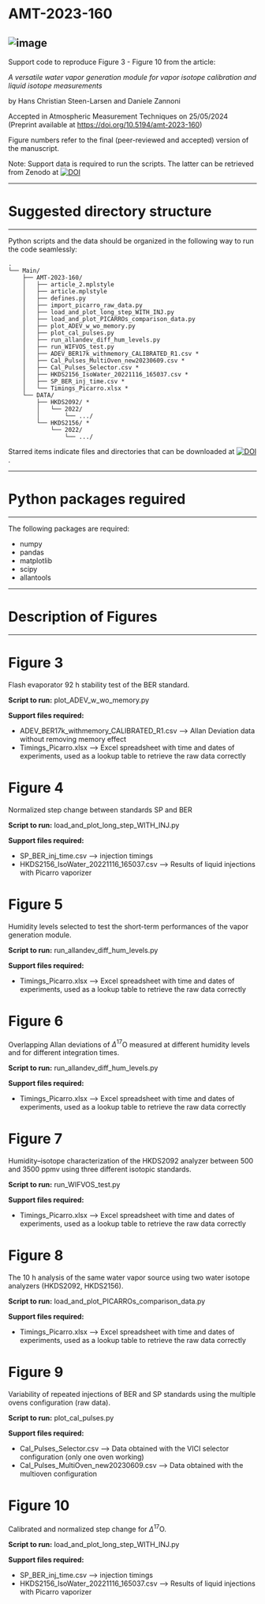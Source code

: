 # AMT-2023-160

![image](https://github.com/danielez83/AMT-2023-160/assets/7271070/5e46e5fa-aaa9-4121-a7ac-66c601523bda)
---


Support code to reproduce Figure 3 - Figure 10 from the article:

*A versatile water vapor generation module for vapor isotope calibration and liquid isotope measurements*

by Hans Christian Steen-Larsen and Daniele Zannoni

Accepted in Atmospheric Measurement Techniques on 25/05/2024 (Preprint available at https://doi.org/10.5194/amt-2023-160)

Figure numbers refer to the final (peer-reviewed and accepted) version of the manuscript.

Note: Support data is required to run the scripts. The latter can be retrieved from Zenodo at [![DOI](https://zenodo.org/badge/DOI/10.5281/zenodo.12730778.svg)](https://doi.org/10.5281/zenodo.12730778)

---
# Suggested directory structure
---
Python scripts and the data should be organized in the following way to run the code seamlessly:

```
.
└── Main/
    ├── AMT-2023-160/
    │   ├── article_2.mplstyle
    │   ├── article.mplstyle
    │   ├── defines.py
    │   ├── import_picarro_raw_data.py
    │   ├── load_and_plot_long_step_WITH_INJ.py
    │   ├── load_and_plot_PICARROs_comparison_data.py
    │   ├── plot_ADEV_w_wo_memory.py
    │   ├── plot_cal_pulses.py
    │   ├── run_allandev_diff_hum_levels.py
    │   ├── run_WIFVOS_test.py
    │   ├── ADEV_BER17k_withmemory_CALIBRATED_R1.csv *
    │   ├── Cal_Pulses_MultiOven_new20230609.csv *
    │   ├── Cal_Pulses_Selector.csv *
    │   ├── HKDS2156_IsoWater_20221116_165037.csv *
    │   ├── SP_BER_inj_time.csv *
    │   └── Timings_Picarro.xlsx *
    └── DATA/
        ├── HKDS2092/ *
        │   └── 2022/
        │       └── .../
        └── HKDS2156/ *
            └── 2022/
                └── .../
```

Starred items indicate files and directories that can be downloaded at [![DOI](https://zenodo.org/badge/DOI/10.5281/zenodo.12730778.svg)](https://doi.org/10.5281/zenodo.12730778).

---
# Python packages reguired
---
The following packages are required:
- numpy
- pandas
- matplotlib
- scipy
- allantools

---
# Description of Figures
---

# Figure 3
Flash evaporator 92 h stability test of the BER standard.

**Script to run:** plot_ADEV_w_wo_memory.py

**Support files required:**

- ADEV_BER17k_withmemory_CALIBRATED_R1.csv   --> Allan Deviation data without removing memory effect
- Timings_Picarro.xlsx                       --> Excel spreadsheet with time and dates of experiments, used as a lookup table to retrieve the raw data correctly

# Figure 4
Normalized step change between standards SP and BER

**Script to run:** load_and_plot_long_step_WITH_INJ.py

**Support files required:**

- SP_BER_inj_time.csv                         --> injection timings
- HKDS2156_IsoWater_20221116_165037.csv       --> Results of liquid injections with Picarro vaporizer

# Figure 5
Humidity levels selected to test the short-term performances of the vapor generation module.

**Script to run:** run_allandev_diff_hum_levels.py

**Support files required:**

- Timings_Picarro.xlsx                       --> Excel spreadsheet with time and dates of experiments, used as a lookup table to retrieve the raw data correctly

# Figure 6
Overlapping Allan deviations of $\Delta^{17}$O measured at different humidity levels and for different integration times.

**Script to run:** run_allandev_diff_hum_levels.py

**Support files required:**

- Timings_Picarro.xlsx                       --> Excel spreadsheet with time and dates of experiments, used as a lookup table to retrieve the raw data correctly

# Figure 7
Humidity–isotope characterization of the HKDS2092 analyzer between 500 and 3500 ppmv using three different isotopic standards.

**Script to run:** run_WIFVOS_test.py

**Support files required:**

- Timings_Picarro.xlsx                       --> Excel spreadsheet with time and dates of experiments, used as a lookup table to retrieve the raw data correctly

# Figure 8
The 10 h analysis of the same water vapor source using two water isotope analyzers (HKDS2092, HKDS2156).

**Script to run:** load_and_plot_PICARROs_comparison_data.py

**Support files required:**

- Timings_Picarro.xlsx                       --> Excel spreadsheet with time and dates of experiments, used as a lookup table to retrieve the raw data correctly

# Figure 9
Variability of repeated injections of BER and SP standards using the multiple ovens configuration (raw data). 

**Script to run:** plot_cal_pulses.py

**Support files required:**
- Cal_Pulses_Selector.csv                    --> Data obtained with the VICI selector configuration (only one oven working)
- Cal_Pulses_MultiOven_new20230609.csv       --> Data obtained with the multioven configuration

# Figure 10
Calibrated and normalized step change for $\Delta^{17}$O. 

**Script to run:** load_and_plot_long_step_WITH_INJ.py

**Support files required:**

- SP_BER_inj_time.csv                         --> injection timings
- HKDS2156_IsoWater_20221116_165037.csv       --> Results of liquid injections with Picarro vaporizer
